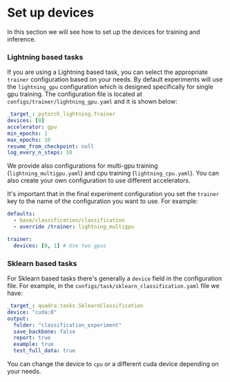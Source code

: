 # Set up devices

In this section we will see how to set up the devices for training and inference.

### Lightning based tasks

If you are using a Lightning based task, you can select the appropriate `trainer` configuration based on your needs. By default experiments will use the `lightning_gpu` configuration which is designed specifically for single gpu training. The configuration file is located at `configs/trainer/lightning_gpu.yaml` and it is shown below:

```yaml
_target_: pytorch_lightning.Trainer
devices: [0]
accelerator: gpu
min_epochs: 1
max_epochs: 10
resume_from_checkpoint: null
log_every_n_steps: 10
```

We provide also configurations for multi-gpu training (`lightning_multigpu.yaml`) and cpu training (`lightning_cpu.yaml`). You can also create your own configuration to use different accelerators.

It's important that in the final experiment configuration you set the `trainer` key to the name of the configuration you want to use. For example:

```yaml
defaults:
  - base/classification/classification
  - override /trainer: lightning_multigpu

trainer:
  devices: [0, 1] # Use two gpus
```

### Sklearn based tasks

For Sklearn based tasks there's generally a `device` field in the configuration file. For example, in the `configs/task/sklearn_classification.yaml` file we have:

```yaml
_target_: quadra.tasks.SklearnClassification
device: "cuda:0"
output:
  folder: "classification_experiment"
  save_backbone: false
  report: true
  example: true
  test_full_data: true
```

You can change the device to `cpu` or a different cuda device depending on your needs.




